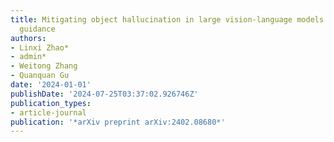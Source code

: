 ```yaml
---
title: Mitigating object hallucination in large vision-language models via classifier-free
  guidance
authors:
- Linxi Zhao*
- admin*
- Weitong Zhang
- Quanquan Gu
date: '2024-01-01'
publishDate: '2024-07-25T03:37:02.926746Z'
publication_types:
- article-journal
publication: '*arXiv preprint arXiv:2402.08680*'
---
```

